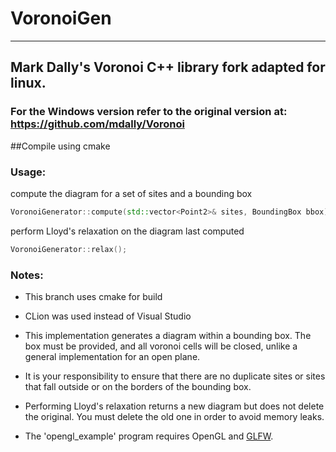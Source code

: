 # VoronoiGen

---------------------------------------------------

##  Mark Dally's Voronoi C++ library fork adapted for linux.

### For the Windows version refer to the original version at: https://github.com/mdally/Voronoi 

##Compile using cmake


### Usage:
compute the diagram for a set of sites and a bounding box
```cpp
VoronoiGenerator::compute(std::vector<Point2>& sites, BoundingBox bbox);
```

perform Lloyd's relaxation on the diagram last computed
```cpp
VoronoiGenerator::relax();
```

### Notes:
 * This branch uses cmake for build

 * CLion was used instead of Visual Studio

 * This implementation generates a diagram within a bounding box. The box must be provided, and all voronoi cells will be closed, unlike a general implementation for an open plane.
 
 * It is your responsibility to ensure that there are no duplicate sites or sites that fall outside or on the borders of the bounding box.
	
 * Performing Lloyd's relaxation returns a new diagram but does not delete the original. You must delete the old one in order to avoid memory leaks.

 * The 'opengl_example' program requires OpenGL and [GLFW](http://www.glfw.org). 
 
